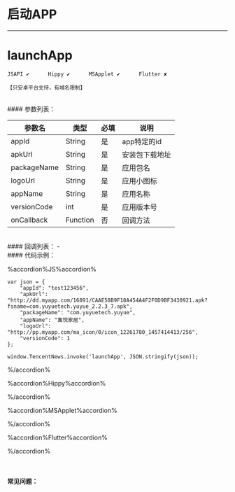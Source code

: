 #  启动APP
---
# launchApp

```
JSAPI ✔      Hippy ✔      MSApplet ✔      Flutter ✘

【只安卓平台支持，有域名限制】

```
<br>
#### 参数列表：

|参数名|类型|必填|说明|
|-|-|-|-| 
|appId|String|是|app特定的id|
|apkUrl|String|是|安装包下载地址|
|packageName|String|是|应用包名|
|logoUrl|String|是|应用小图标|
|appName|String|是|应用名称|
|versionCode|int|是|应用版本号|
|onCallback|Function|否|回调方法|
<br>
#### 回调列表：
-
<br>
#### 代码示例：


%accordion%JS%accordion%

```
var json = {
    "appId": "test123456",
    "apkUrl": "http://dd.myapp.com/16891/CAAE58B9F18A454A4F2F0D9BF3430921.apk?fsname=com.yuyuetech.yuyue_2.2.3_7.apk",
    "packageName": "com.yuyuetech.yuyue",
    "appName": "寓悦家居",
    "logoUrl": "http://pp.myapp.com/ma_icon/0/icon_12261780_1457414413/256",
    "versionCode": 1
};
 
window.TencentNews.invoke('launchApp', JSON.stringify(json));

```

%/accordion%

%accordion%Hippy%accordion%

%/accordion%

%accordion%MSApplet%accordion%

%/accordion%

%accordion%Flutter%accordion%

%/accordion%

<br>

#### 常见问题：

